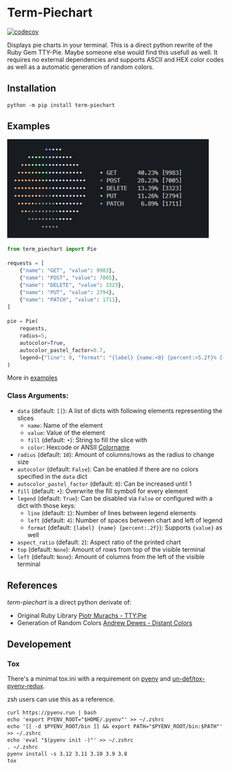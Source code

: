 # Term-Piechart
[![codecov](https://codecov.io/github/va-h/term-piechart/graph/badge.svg?token=EXDVWU5KBK)](https://codecov.io/github/va-h/term-piechart)

Displays pie charts in your terminal. This is a direct python rewrite of the Ruby Gem TTY-Pie.
Maybe someone else would find this usefull as well.
It requires no external dependencies and supports ASCII and HEX color codes as well as a automatic generation of random colors.

## Installation
```shell
python -m pip install term-piechart
```

## Examples

![](.github/images/chart_requests.jpg)
```python
from term_piechart import Pie

requests = [
    {"name": "GET", "value": 9983},
    {"name": "POST", "value": 7005},
    {"name": "DELETE", "value": 3323},
    {"name": "PUT", "value": 2794},
    {"name": "PATCH", "value": 1711},
]

pie = Pie(
    requests,
    radius=5,
    autocolor=True,
    autocolor_pastel_factor=0.7,
    legend={"line": 0, "format": "{label} {name:<8} {percent:>5.2f}% [{value}]"},
)
```


More in [examples](./examples)

### Class Arguments:

- `data` (default: `[]`): A list of dicts with following elements representing the slices
    - `name`: Name of the element
    - `value`: Value of the element
    - `fill` (default: `•`): String to fill the slice with
    - `color`: Hexcode or ANSII [Colorname](https://en.wikipedia.org/wiki/ANSI_escape_code#Colors)
- `radius` (default: `10`): Amount of columns/rows as the radius to change size
- `autocolor` (default: `False`): Can be enabled if there are no colors specified in the `data` dict
- `autocolor_pastel_factor` (default: `0`): Can be increased until 1
- `fill` (default: `•`): Overwrite the fill symboll for every element
- `legend` (default: `True`): Can be disabled via `False` or configured with a dict with those keys:
  - `line` (default: `1`): Number of lines between legend elements
  - `left` (default: `4`): Number of spaces between chart and left of legend
  - `format` (default: `{label} {name} {percent:.2f}`): Supports `{value}` as well
- `aspect_ratio` (default: `2`): Aspect ratio of the printed chart
- `top` (default: `None`): Amount of rows from top of the visible terminal
- `left` (default: `None`): Amount of columns from the left of the visible terminal



## References

_term-piechart_ is a direct python derivate of:

* Original Ruby Library [Piotr Murachs - TTY:Pie](https://github.com/piotrmurach/tty-pie)
* Generation of Random Colors [Andrew Dewes - Distant Colors](https://gist.github.com/adewes/5884820)


## Developement

### Tox

There's a minimal tox.ini with a requirement on [pyenv](https://github.com/pyenv/pyenv) and [un-def/tox-pyenv-redux](https://github.com/un-def/tox-pyenv-redux).

zsh users can use this as a reference.

```shell
curl https://pyenv.run | bash
echo 'export PYENV_ROOT="$HOME/.pyenv"' >> ~/.zshrc
echo '[[ -d $PYENV_ROOT/bin ]] && export PATH="$PYENV_ROOT/bin:$PATH"' >> ~/.zshrc
echo 'eval "$(pyenv init -)"' >> ~/.zshrc
. ~/.zshrc
pyenv install -s 3.12 3.11 3.10 3.9 3.8
tox
```
